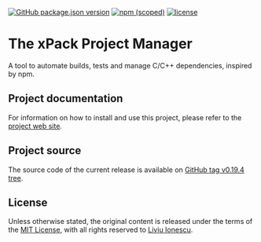 [![GitHub package.json version](https://img.shields.io/github/package-json/v/xpack/xpm-js)](https://github.com/xpack/xpm-js/blob/master/package.json)
[![npm (scoped)](https://img.shields.io/npm/v/xpm.svg?color=blue)](https://www.npmjs.com/package/xpm/)
[![license](https://img.shields.io/github/license/xpack/xpm-js)](https://github.com/xpack/xpm-js/blob/master/LICENSE)

# The xPack Project Manager

A tool to automate builds, tests and manage C/C++ dependencies, inspired by npm.

## Project documentation

For information on how to install and use this project,
please refer to the
[project web site](https://xpack.github.io/xpm-preview/).

## Project source

The source code of the current release is available
on [GitHub tag v0.19.4 tree](https://github.com/xpack/xpm-js/tree/v0.19.4).

## License

Unless otherwise stated, the original content is released under the terms of the
[MIT License](https://opensource.org/licenses/mit/),
with all rights reserved to
[Liviu Ionescu](https://github.com/ilg-ul).

